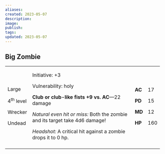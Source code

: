 ```yaml
---
aliases: 
created: 2023-05-07
description: 
image: 
publish: 
tags: 
updated: 2023-05-07
---
```


## Big Zombie

<table>
<colgroup>
<col style="width: 16%" />
<col style="width: 71%" />
<col style="width: 5%" />
<col style="width: 6%" />
</colgroup>
<tbody>
<tr class="odd">
<td><p>Large</p>
<p>4<sup>th</sup> level</p>
<p>Wrecker</p>
<p>Undead</p></td>
<td><p>Initiative: +3</p>
<p>Vulnerability: holy</p>
<p><strong>Club or club-like fists +9 vs. AC</strong>—22 damage</p>
<p><em>Natural even hit or miss:</em> Both the zombie and its target
take 4d6 damage!</p>
<p><em>Headshot:</em> A critical hit against a zombie drops it to 0
hp.</p></td>
<td><p><strong>AC</strong></p>
<p><strong>PD</strong></p>
<p><strong>MD</strong></p>
<p><strong>HP</strong></p></td>
<td><p>17</p>
<p>15</p>
<p>12</p>
<p>160</p></td>
</tr>
<tr class="even">
<td></td>
<td></td>
<td></td>
<td></td>
</tr>
</tbody>
</table>


